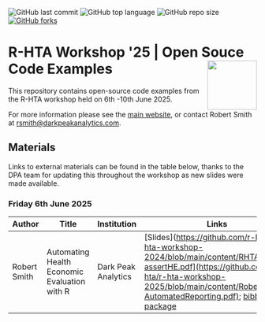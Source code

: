 ![GitHub last commit](https://img.shields.io/github/last-commit/r-hta/r-hta-workshop-2024?color=red&style=plastic)
![GitHub top language](https://img.shields.io/github/languages/top/r-hta/r-hta-workshop-2024?style=plastic)
![GitHub repo size](https://img.shields.io/github/repo-size/r-hta/r-hta-workshop-2024?style=plastic)
[![GitHub forks](https://img.shields.io/github/forks/r-hta/r-hta-workshop-2024?style=social&label=Fork&maxAge=2592000)](https://github.com/r-hta/r-hta-workshop-2024/network/)

# R-HTA Workshop '25 | Open Souce Code Examples <img src="https://github.com/r-hta/R-for-HTA-showcase-2021/blob/25ffbf3cb8c55234feb051ca1c85c06d0b4529ce/R_for_HTA_logo.png" align="right" width="100" />

This repository contains open-source code examples from the R-HTA workshop held on 6th -10th June 2025.

For more information please see the [main website](https://r-hta.org/project/workshop/), or contact Robert Smith at [rsmith@darkpeakanalytics.com](mailto:rsmith@darkpeakanalytics.com).

## Materials

Links to external materials can be found in the table below, thanks to the DPA team for updating this throughout the workshop as new slides were made available.

### Friday 6th June 2025

| Author                  | Title                                                                         | Institution                                          | Links           |
| ----------------        | ----------                                                                    |   ----------                                         |  ----------------- |
| Robert Smith  | Automating Health Economic Evaluation with R | Dark Peak Analytics       | [Slides](https://github.com/r-hta/r-hta-workshop-2024/blob/main/content/RHTA24-assertHE.pdf](https://github.com/r-hta/r-hta-workshop-2025/blob/main/content/RobertSmith-AutomatedReporting.pdf); [bibby package](https://github.com/dark-peak-analytics/bibby)              |
